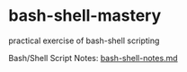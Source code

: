 # bash-shell-mastery
practical exercise of bash-shell scripting

Bash/Shell Script Notes: [bash-shell-notes.md]('bash-shell-notes.md')